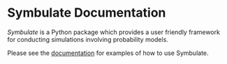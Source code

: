 
# Symbulate Documentation

*Symbulate* is a Python package which provides a user friendly framework for conducting simulations involving probability models. 

Please see the [documentation](https://dlsun.github.io/symbulate/) for examples of how to use Symbulate.
